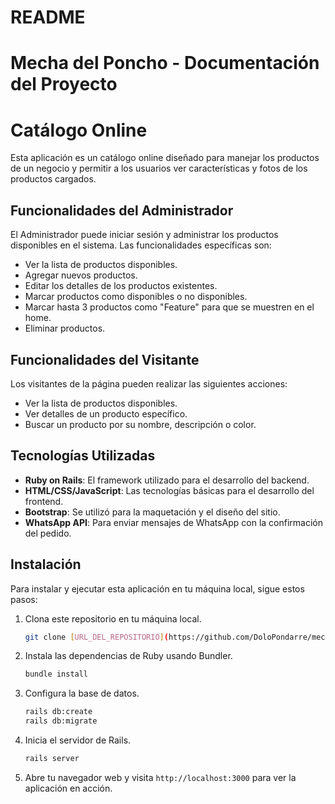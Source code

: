 # README

<!-- This README would normally document whatever steps are necessary to get the
application up and running.

Things you may want to cover:

* Ruby version

* System dependencies

* Configuration

* Database creation

* Database initialization

* How to run the test suite

* Services (job queues, cache servers, search engines, etc.)

* Deployment instructions

* ... -->

# Mecha del Poncho - Documentación del Proyecto

# Catálogo Online

Esta aplicación es un catálogo online diseñado para manejar los productos de un negocio y permitir a los usuarios ver características y fotos de los productos cargados.

## Funcionalidades del Administrador

El Administrador puede iniciar sesión y administrar los productos disponibles en el sistema. Las funcionalidades específicas son:

- Ver la lista de productos disponibles.
- Agregar nuevos productos.
- Editar los detalles de los productos existentes.
- Marcar productos como disponibles o no disponibles.
- Marcar hasta 3 productos como "Feature" para que se muestren en el home.
- Eliminar productos.

## Funcionalidades del Visitante

Los visitantes de la página pueden realizar las siguientes acciones:

- Ver la lista de productos disponibles.
- Ver detalles de un producto específico.
- Buscar un producto por su nombre, descripción o color.

## Tecnologías Utilizadas

- **Ruby on Rails**: El framework utilizado para el desarrollo del backend.
- **HTML/CSS/JavaScript**: Las tecnologías básicas para el desarrollo del frontend.
- **Bootstrap**: Se utilizó para la maquetación y el diseño del sitio.
- **WhatsApp API**: Para enviar mensajes de WhatsApp con la confirmación del pedido.

## Instalación

Para instalar y ejecutar esta aplicación en tu máquina local, sigue estos pasos:

1. Clona este repositorio en tu máquina local.

    ```bash
    git clone [URL_DEL_REPOSITORIO](https://github.com/DoloPondarre/mecha.git)
    ```

2. Instala las dependencias de Ruby usando Bundler.

    ```bash
    bundle install
    ```

3. Configura la base de datos.

    ```bash
    rails db:create
    rails db:migrate
    ```

4. Inicia el servidor de Rails.

    ```bash
    rails server
    ```

5. Abre tu navegador web y visita `http://localhost:3000` para ver la aplicación en acción.
